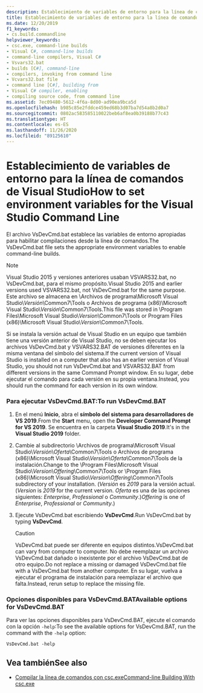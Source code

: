 ```yaml
---
description: Establecimiento de variables de entorno para la línea de comandos de Visual Studio
title: Establecimiento de variables de entorno para la línea de comandos de Visual Studio
ms.date: 12/20/2019
f1_keywords:
- cs.build.commandline
helpviewer_keywords:
- csc.exe, command-line builds
- Visual C#, command-line builds
- command-line compilers, Visual C#
- Vsvars32.bat
- builds [C#], command-line
- compilers, invoking from command line
- Vcvars32.bat file
- command line [C#], building from
- Visual C# compiler, enabling
- compiling source code, from command line
ms.assetid: 7ec09480-5612-4f6a-8d00-ad90ea9bca5d
ms.openlocfilehash: b985c85e2fddce459ed68b3d07ba7d54a8b2d0a7
ms.sourcegitcommit: 0802ac583585110022beb6af8ea0b39188b77c43
ms.translationtype: HT
ms.contentlocale: es-ES
ms.lasthandoff: 11/26/2020
ms.locfileid: "89125610"
---
```

# <a name="how-to-set-environment-variables-for-the-visual-studio-command-line"></a><span data-ttu-id="363a8-103">Establecimiento de variables de entorno para la línea de comandos de Visual Studio</span><span class="sxs-lookup"><span data-stu-id="363a8-103">How to set environment variables for the Visual Studio Command Line</span></span>

<span data-ttu-id="363a8-104">El archivo VsDevCmd.bat establece las variables de entorno apropiadas para habilitar compilaciones desde la línea de comandos.</span><span class="sxs-lookup"><span data-stu-id="363a8-104">The VsDevCmd.bat file sets the appropriate environment variables to enable command-line builds.</span></span>

> [!NOTE]
> <span data-ttu-id="363a8-105">Visual Studio 2015 y versiones anteriores usaban VSVARS32.bat, no VsDevCmd.bat, para el mismo propósito.</span><span class="sxs-lookup"><span data-stu-id="363a8-105">Visual Studio 2015 and earlier versions used VSVARS32.bat, not VsDevCmd.bat for the same purpose.</span></span> <span data-ttu-id="363a8-106">Este archivo se almacena en \Archivos de programa\Microsoft Visual Studio\\*Versión*\Common7\Tools o Archivos de programa (x86)\Microsoft Visual Studio\\*Versión*\Common7\Tools.</span><span class="sxs-lookup"><span data-stu-id="363a8-106">This file was stored in \Program Files\Microsoft Visual Studio\\*Version*\Common7\Tools or Program Files (x86)\Microsoft Visual Studio\\*Version*\Common7\Tools.</span></span>

<span data-ttu-id="363a8-107">Si se instala la versión actual de Visual Studio en un equipo que también tiene una versión anterior de Visual Studio, no se deben ejecutar los archivos VsDevCmd.bat y VSVARS32.BAT de versiones diferentes en la misma ventana del símbolo del sistema.</span><span class="sxs-lookup"><span data-stu-id="363a8-107">If the current version of Visual Studio is installed on a computer that also has an earlier version of Visual Studio, you should not run VsDevCmd.bat and VSVARS32.BAT from different versions in the same Command Prompt window.</span></span> <span data-ttu-id="363a8-108">En su lugar, debe ejecutar el comando para cada versión en su propia ventana.</span><span class="sxs-lookup"><span data-stu-id="363a8-108">Instead, you should run the command for each version in its own window.</span></span>

### <a name="to-run-vsdevcmdbat"></a><span data-ttu-id="363a8-109">Para ejecutar VsDevCmd.BAT:</span><span class="sxs-lookup"><span data-stu-id="363a8-109">To run VsDevCmd.BAT</span></span>

1. <span data-ttu-id="363a8-110">En el menú **Inicio**, abra el **símbolo del sistema para desarrolladores de VS 2019**.</span><span class="sxs-lookup"><span data-stu-id="363a8-110">From the **Start** menu, open the **Developer Command Prompt for VS 2019**.</span></span>  <span data-ttu-id="363a8-111">Se encuentra en la carpeta **Visual Studio 2019**.</span><span class="sxs-lookup"><span data-stu-id="363a8-111">It's in the **Visual Studio 2019** folder.</span></span>

2. <span data-ttu-id="363a8-112">Cambie al subdirectorio \Archivos de programa\Microsoft Visual Studio\\*Versión*\\*Oferta*\Common7\Tools o Archivos de programa (x86)\Microsoft Visual Studio\\*Versión*\\*Oferta*\Common7\Tools de la instalación.</span><span class="sxs-lookup"><span data-stu-id="363a8-112">Change to the \Program Files\Microsoft Visual Studio\\*Version*\\*Offering*\Common7\Tools or \Program Files (x86)\Microsoft Visual Studio\\*Version*\\*Offering*\Common7\Tools subdirectory of your installation.</span></span>  <span data-ttu-id="363a8-113">(*Versión* es *2019* para la versión actual.</span><span class="sxs-lookup"><span data-stu-id="363a8-113">(*Version* is *2019* for the current version.</span></span> <span data-ttu-id="363a8-114">*Oferta* es una de las opciones siguientes: *Enterprise*, *Professional* o *Community*.)</span><span class="sxs-lookup"><span data-stu-id="363a8-114">*Offering* is one of *Enterprise*, *Professional* or *Community*.)</span></span>

3. <span data-ttu-id="363a8-115">Ejecute VsDevCmd.bat escribiendo **VsDevCmd**.</span><span class="sxs-lookup"><span data-stu-id="363a8-115">Run VsDevCmd.bat by typing **VsDevCmd**.</span></span>

    > [!CAUTION]
    > <span data-ttu-id="363a8-116">VsDevCmd.bat puede ser diferente en equipos distintos.</span><span class="sxs-lookup"><span data-stu-id="363a8-116">VsDevCmd.bat can vary from computer to computer.</span></span> <span data-ttu-id="363a8-117">No debe reemplazar un archivo VsDevCmd.bat dañado o inexistente por el archivo VsDevCmd.bat de otro equipo.</span><span class="sxs-lookup"><span data-stu-id="363a8-117">Do not replace a missing or damaged VsDevCmd.bat file with a VsDevCmd.bat from another computer.</span></span> <span data-ttu-id="363a8-118">En su lugar, vuelva a ejecutar el programa de instalación para reemplazar el archivo que falta.</span><span class="sxs-lookup"><span data-stu-id="363a8-118">Instead, rerun setup to replace the missing file.</span></span>

### <a name="available-options-for-vsdevcmdbat"></a><span data-ttu-id="363a8-119">Opciones disponibles para VsDevCmd.BAT</span><span class="sxs-lookup"><span data-stu-id="363a8-119">Available options for VsDevCmd.BAT</span></span>

<span data-ttu-id="363a8-120">Para ver las opciones disponibles para VsDevCmd.BAT, ejecute el comando con la opción `-help`:</span><span class="sxs-lookup"><span data-stu-id="363a8-120">To see the available options for VsDevCmd.BAT, run the command with the `-help` option:</span></span>

```console
VsDevCmd.bat -help
```

## <a name="see-also"></a><span data-ttu-id="363a8-121">Vea también</span><span class="sxs-lookup"><span data-stu-id="363a8-121">See also</span></span>

- [<span data-ttu-id="363a8-122">Compilar la línea de comandos con csc.exe</span><span class="sxs-lookup"><span data-stu-id="363a8-122">Command-line Building With csc.exe</span></span>](./command-line-building-with-csc-exe.md)
